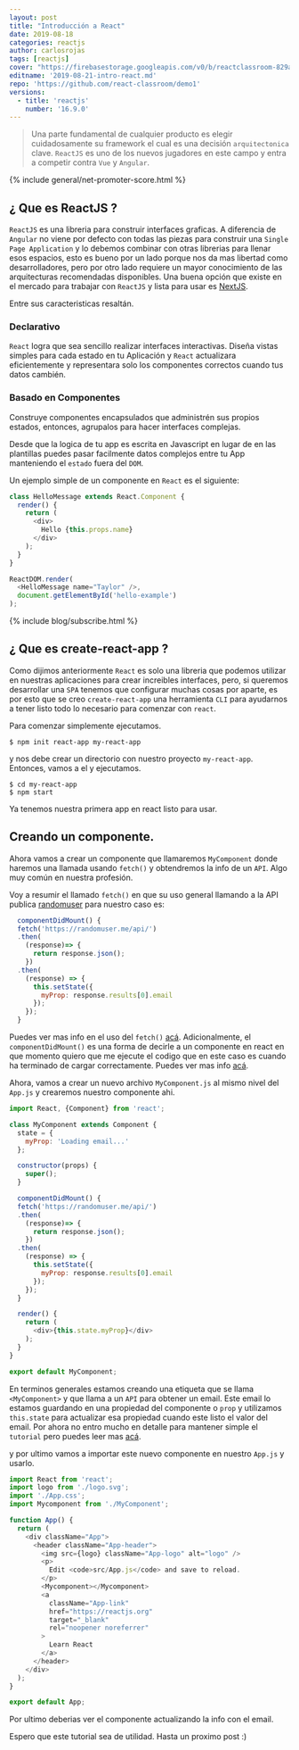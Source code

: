 ```yaml
---
layout: post
title: "Introducción a React"
date: 2019-08-18
categories: reactjs
author: carlosrojas
tags: [reactjs]
cover: "https://firebasestorage.googleapis.com/v0/b/reactclassroom-829a9.appspot.com/o/posts%2F2019-08-21-intro-react%2F3.png?alt=media&token=20eb2c0e-bb71-4f14-adb5-ec13dd6f59f2"
editname: '2019-08-21-intro-react.md'
repo: 'https://github.com/react-classroom/demo1'
versions:
  - title: 'reactjs'
    number: '16.9.0'
---
```


> Una parte fundamental de cualquier producto es elegir cuidadosamente su framework el cual es una decisión `arquitectonica` clave. `ReactJS` es uno de los nuevos jugadores en este campo y entra a competir contra `Vue` y `Angular`.

<amp-img width="1024" height="450" layout="responsive" src="https://firebasestorage.googleapis.com/v0/b/reactclassroom-829a9.appspot.com/o/posts%2F2019-08-21-intro-react%2F3.png?alt=media&token=20eb2c0e-bb71-4f14-adb5-ec13dd6f59f2"></amp-img>

{% include general/net-promoter-score.html %} 

## ¿ Que es ReactJS ?

`ReactJS` es una libreria para construir interfaces graficas. A diferencia de `Angular` no viene por defecto con todas las piezas para construir una `Single Page Application` y lo debemos combinar con otras librerias para llenar esos espacios, esto es bueno por un lado porque nos da mas libertad como desarrolladores, pero por otro lado requiere un mayor conocimiento de las arquitecturas recomendadas disponibles. Una buena opción que existe en el mercado para trabajar con `ReactJS` y lista para usar es [NextJS](https://nextjs.org/).

Entre sus caracteristicas resaltán.

### Declarativo

`React` logra que sea sencillo realizar interfaces interactivas. Diseña vistas simples para cada estado en tu Aplicación y `React` actualizara eficientemente y representara solo los componentes correctos cuando tus datos cambién.

### Basado en Componentes

Construye componentes encapsulados que administrén sus propios estados, entonces, agrupalos para hacer interfaces complejas.

Desde que la logica de tu app es escrita en Javascript en lugar de en las plantillas puedes pasar facilmente datos complejos entre tu App manteniendo el `estado` fuera del `DOM`.

Un ejemplo simple de un componente en `React` es el siguiente:

```js
class HelloMessage extends React.Component {
  render() {
    return (
      <div>
        Hello {this.props.name}
      </div>
    );
  }
}

ReactDOM.render(
  <HelloMessage name="Taylor" />,
  document.getElementById('hello-example')
);
```

{% include blog/subscribe.html %}

## ¿ Que es create-react-app ?

Como dijimos anteriormente `React` es solo una libreria que podemos utilizar en nuestras aplicaciones para crear increibles interfaces, pero, si queremos desarrollar una `SPA` tenemos que configurar muchas cosas por aparte, es por esto que se creo `create-react-app` una herramienta `CLI` para ayudarnos a tener listo todo lo necesario para comenzar con `react`.

Para comenzar simplemente ejecutamos.

```
$ npm init react-app my-react-app
```

y nos debe crear un directorio con nuestro proyecto `my-react-app`. Entonces, vamos a el y ejecutamos.

```
$ cd my-react-app
$ npm start
```

Ya tenemos nuestra primera app en react listo para usar.

## Creando un componente.

Ahora vamos a crear un componente que llamaremos `MyComponent` donde haremos una llamada usando `fetch()` y obtendremos la info de un `API`. Algo muy común en nuestra profesión.

Voy a resumir el llamado `fetch()` en que su uso general llamando a la API publica [randomuser](https://randomuser.me/) para nuestro caso es:

```js
  componentDidMount() {
  fetch('https://randomuser.me/api/')
  .then(
    (response)=> {
      return response.json();
    })
  .then(
    (response) => {
      this.setState({
        myProp: response.results[0].email
      });
    });
  }
```

Puedes ver mas info en el uso del `fetch()` [acá](https://developer.mozilla.org/en-US/docs/Web/API/Fetch_API). Adicionalmente, el `componentDidMount()` es una forma de decirle a un componente en react en que momento quiero que me ejecute el codigo que en este caso es cuando ha terminado de cargar correctamente. Puedes ver mas info [acá](https://reactjs.org/docs/state-and-lifecycle.html).

Ahora, vamos a crear un nuevo archivo `MyComponent.js` al mismo nivel del `App.js` y crearemos nuestro componente ahi. 

```js
import React, {Component} from 'react';

class MyComponent extends Component {
  state = {
    myProp: 'Loading email...'
  };

  constructor(props) {
    super();
  }

  componentDidMount() {
  fetch('https://randomuser.me/api/')
  .then(
    (response)=> {
      return response.json();
    })
  .then(
    (response) => {
      this.setState({
        myProp: response.results[0].email
      });
    });
  }

  render() {
    return (
      <div>{this.state.myProp}</div>
    );
  }
}

export default MyComponent;
```

En terminos generales estamos creando una etiqueta que se llama `<MyComponent>` y que llama a un `API` para obtener un email. Este email lo estamos guardando en una propiedad del componente o `prop` y utilizamos `this.state` para actualizar esa propiedad cuando este listo el valor del email. Por ahora no entro mucho en detalle para mantener simple el `tutorial` pero puedes leer mas [acá](https://reactjs.org/docs/components-and-props.html).

y por ultimo vamos a importar este nuevo componente en nuestro `App.js` y usarlo.

```js
import React from 'react';
import logo from './logo.svg';
import './App.css';
import Mycomponent from './MyComponent';

function App() {
  return (
    <div className="App">
      <header className="App-header">
        <img src={logo} className="App-logo" alt="logo" />
        <p>
          Edit <code>src/App.js</code> and save to reload.
        </p>
        <Mycomponent></Mycomponent>
        <a
          className="App-link"
          href="https://reactjs.org"
          target="_blank"
          rel="noopener noreferrer"
        >
          Learn React
        </a>
      </header>
    </div>
  );
}

export default App;
```

Por ultimo deberias ver el componente actualizando la info con el email.

<amp-img width="957" height="609" layout="responsive" src="https://firebasestorage.googleapis.com/v0/b/reactclassroom-829a9.appspot.com/o/posts%2F2019-08-21-intro-react%2FScreen%20Shot%202019-08-18%20at%2012.19.24%20PM.png?alt=media&token=b5286a0a-2902-4d1f-aaf6-8ea566b4313a"></amp-img>


Espero que este tutorial sea de utilidad. Hasta un proximo post :)
